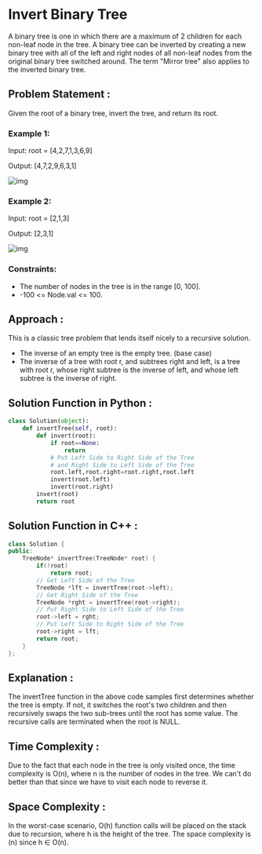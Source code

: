 # Invert Binary Tree 

A binary tree is one in which there are a maximum of 2 children for each non-leaf node in the tree. A binary tree can be inverted by creating a new binary tree with all of the left and right nodes of all non-leaf nodes from the original binary tree switched around. The term "Mirror tree" also applies to the inverted binary tree.

## Problem Statement :
Given the root of a binary tree, invert the tree, and return its root.

### Example 1:

Input: root = [4,2,7,1,3,6,9]

Output: [4,7,2,9,6,3,1]

![img](https://s3.ap-south-1.amazonaws.com/afteracademy-server-uploads/invert-a-bianry-tree-input2-2bcb260fdb270621.png)


### Example 2:

Input: root = [2,1,3]

Output: [2,3,1]

![img](https://assets.leetcode.com/uploads/2021/03/14/invert2-tree.jpg)

### Constraints:
* The number of nodes in the tree is in the range [0, 100].
* -100 <= Node.val <= 100.

## Approach :
This is a classic tree problem that lends itself nicely to a recursive solution.
* The inverse of an empty tree is the empty tree. (base case)
* The inverse of a tree with root r, and subtrees right and left, is a tree with root r, whose right subtree is the inverse of left, and whose left subtree is the inverse of right.

## Solution Function in Python :

```python
class Solution(object):
    def invertTree(self, root):
        def invert(root):
            if root==None:
                return
            # Put Left Side to Right Side of the Tree 
            # and Right Side to Left Side of the Tree
            root.left,root.right=root.right,root.left
            invert(root.left)
            invert(root.right)
        invert(root)
        return root
```

## Solution Function in C++ :

```cpp
class Solution {
public:
    TreeNode* invertTree(TreeNode* root) {
        if(!root)
            return root;
        // Get Left Side of the Tree
        TreeNode *lft = invertTree(root->left);
        // Get Right Side of the Tree
        TreeNode *rght = invertTree(root->right);
        // Put Right Side to Left Side of the Tree
        root->left = rght;
        // Put Left Side to Right Side of the Tree
        root->right = lft;
        return root;
    }
};
```
## Explanation :
The invertTree function in the above code samples first determines whether the tree is empty. If not, it switches the root's two children and then recursively swaps the two sub-trees until the root has some value. The recursive calls are terminated when the root is NULL.

## Time Complexity :
Due to the fact that each node in the tree is only visited once, the time complexity is O(n), where n is the number of nodes in the tree. We can't do better than that since we have to visit each node to reverse it.

## Space Complexity :
In the worst-case scenario, O(h) function calls will be placed on the stack due to recursion, where h is the height of the tree. The space complexity is (n) since h ∈ O(n).
